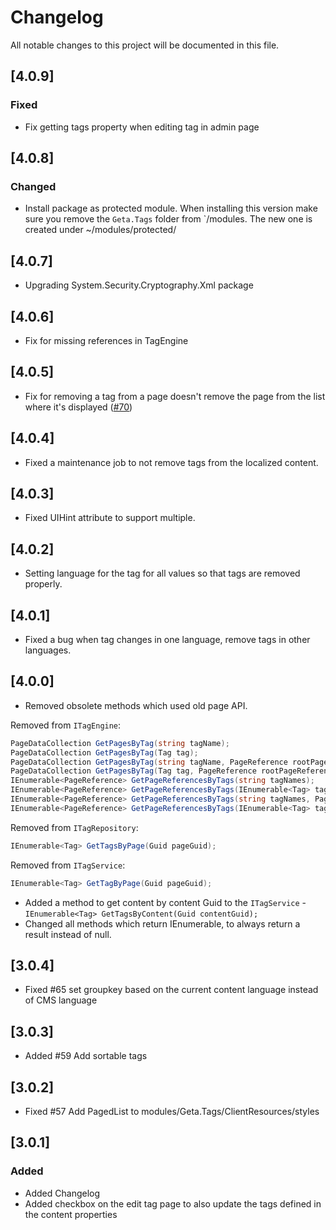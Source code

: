 # Changelog

All notable changes to this project will be documented in this file.

## [4.0.9]

### Fixed

- Fix getting tags property when editing tag in admin page

## [4.0.8]

### Changed

- Install package as protected module. When installing this version make sure you remove the `Geta.Tags` folder from `/modules. The new one is created under ~/modules/protected/

## [4.0.7]

- Upgrading System.Security.Cryptography.Xml package

## [4.0.6]

- Fix for missing references in TagEngine

## [4.0.5]

- Fix for removing a tag from a page doesn't remove the page from the list where it's displayed ([#70](https://github.com/Geta/Tags/issues/70))

## [4.0.4]

- Fixed a maintenance job to not remove tags from the localized content.

## [4.0.3]

- Fixed UIHint attribute to support multiple.

## [4.0.2]

- Setting language for the tag for all values so that tags are removed properly.

## [4.0.1]

- Fixed a bug when tag changes in one language, remove tags in other languages.

## [4.0.0]

- Removed obsolete methods which used old page API.

Removed from `ITagEngine`:

```csharp
PageDataCollection GetPagesByTag(string tagName);
PageDataCollection GetPagesByTag(Tag tag);
PageDataCollection GetPagesByTag(string tagName, PageReference rootPageReference);
PageDataCollection GetPagesByTag(Tag tag, PageReference rootPageReference);
IEnumerable<PageReference> GetPageReferencesByTags(string tagNames);
IEnumerable<PageReference> GetPageReferencesByTags(IEnumerable<Tag> tags);
IEnumerable<PageReference> GetPageReferencesByTags(string tagNames, PageReference rootPageReference);
IEnumerable<PageReference> GetPageReferencesByTags(IEnumerable<Tag> tags, PageReference rootPageReference);
```

Removed from `ITagRepository`:

```csharp
IEnumerable<Tag> GetTagsByPage(Guid pageGuid);
```

Removed from `ITagService`:

```csharp
IEnumerable<Tag> GetTagByPage(Guid pageGuid);
```

- Added a method to get content by content Guid to the `ITagService` - `IEnumerable<Tag> GetTagsByContent(Guid contentGuid);`
- Changed all methods which return IEnumerable, to always return a result instead of null.

## [3.0.4]

- Fixed #65 set groupkey based on the current content language instead of CMS language

## [3.0.3]

- Added #59 Add sortable tags

## [3.0.2]

- Fixed #57 Add PagedList to modules/Geta.Tags/ClientResources/styles

## [3.0.1]

### Added

- Added Changelog
- Added checkbox on the edit tag page to also update the tags defined in the content properties
